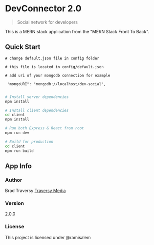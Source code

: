 # DevConnector 2.0

> Social network for developers

This is a MERN stack application from the "MERN Stack Front To Back".

## Quick Start

```
# change default.json file in config folder

# this file is located in config/default.json

# add uri of your mongodb connection for example

 "mongoURI": "mongodb://localhost/dev-social",
 
```

```bash
# Install server dependencies
npm install

# Install client dependencies
cd client
npm install

# Run both Express & React from root
npm run dev

# Build for production
cd client
npm run build
```

## App Info

### Author

Brad Traversy
[Traversy Media](http:ramitech.me)

### Version

2.0.0

### License

This project is licensed under @ramisalem

